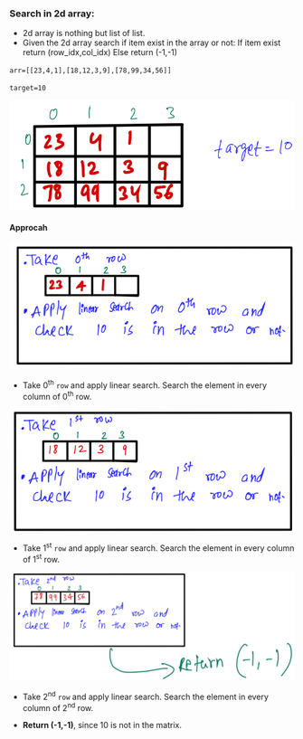 ### Search in 2d array:
- 2d array is nothing but list of list. 
- Given the 2d array search if item exist in the array or not: 
		If item exist return (row_idx,col_idx)
		Else return (-1,-1)

`arr=[[23,4,1],[18,12,3,9],[78,99,34,56]]`

`target=10`

![image](https://github.com/mayankdubey1996/DSA_and_Leetcode/blob/main/1.Linear%20Search/images/6.1search_in_2d.png)

#### Approcah

![image](https://github.com/mayankdubey1996/DSA_and_Leetcode/blob/main/1.Linear%20Search/images/6.2search_in_2d.png)

- Take 0<sup>th</sup> `row` and apply linear search. Search the element in every column of 0<sup>th</sup> row.

![image](https://github.com/mayankdubey1996/DSA_and_Leetcode/blob/main/1.Linear%20Search/images/6.3search_in_2d.png)

- Take 1<sup>st</sup> `row` and apply linear search. Search the element in every column of 1<sup>st</sup> row.

![image](https://github.com/mayankdubey1996/DSA_and_Leetcode/blob/main/1.Linear%20Search/images/6.4search_in_2d.png)

- Take 2<sup>nd</sup> `row` and apply linear search. Search the element in every column of 2<sup>nd</sup> row.

- __Return (-1,-1)__, since 10 is not in the matrix.

